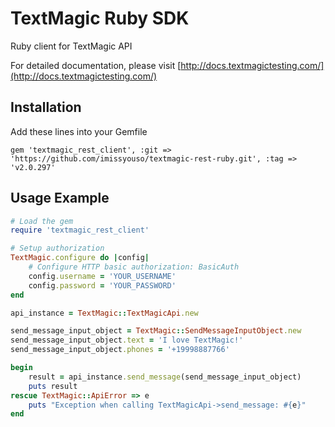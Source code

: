 # TextMagic Ruby SDK

Ruby client for TextMagic API

For detailed documentation, please visit [http://docs.textmagictesting.com/](http://docs.textmagictesting.com/)

## Installation

Add these lines into your Gemfile
```shell
gem 'textmagic_rest_client', :git => 'https://github.com/imissyouso/textmagic-rest-ruby.git', :tag => 'v2.0.297'
```

## Usage Example

```ruby
# Load the gem
require 'textmagic_rest_client'

# Setup authorization
TextMagic.configure do |config|
    # Configure HTTP basic authorization: BasicAuth
    config.username = 'YOUR_USERNAME'
    config.password = 'YOUR_PASSWORD'
end

api_instance = TextMagic::TextMagicApi.new

send_message_input_object = TextMagic::SendMessageInputObject.new
send_message_input_object.text = 'I love TextMagic!'
send_message_input_object.phones = '+19998887766'

begin
    result = api_instance.send_message(send_message_input_object)
    puts result
rescue TextMagic::ApiError => e
    puts "Exception when calling TextMagicApi->send_message: #{e}"
end
```